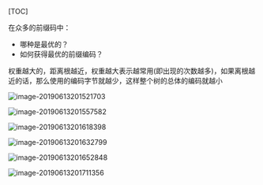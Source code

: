 [TOC]

在众多的前缀码中：

* 哪种是最优的？
* 如何获得最优的前缀编码？



权重越大的，距离根越近，权重越大表示越常用(即出现的次数越多)，如果离根越近的话，那么使用的编码字节就越少，这样整个树的总体的编码就越小

![image-20190613201521703](/Users/chenyansong/Documents/note/images/discrete_math/image-20190613201521703.png)

![image-20190613201557582](/Users/chenyansong/Documents/note/images/discrete_math/image-20190613201557582.png)

![image-20190613201618398](/Users/chenyansong/Documents/note/images/discrete_math/image-20190613201618398.png)

![image-20190613201632799](/Users/chenyansong/Documents/note/images/discrete_math/image-20190613201632799.png)

![image-20190613201652848](/Users/chenyansong/Documents/note/images/discrete_math/image-20190613201652848.png)

![image-20190613201711356](/Users/chenyansong/Documents/note/images/discrete_math/image-20190613201711356.png)